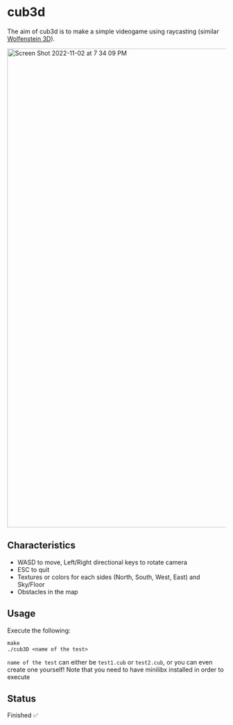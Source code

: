 # cub3d

The aim of cub3d is to make a simple videogame using raycasting (similar [Wolfenstein 3D](https://en.wikipedia.org/wiki/Wolfenstein_3D)).

<img width="1102" alt="Screen Shot 2022-11-02 at 7 34 09 PM" src="https://user-images.githubusercontent.com/46970685/199574436-64a3a2c4-3a8c-45f5-9a59-706ebb2a51e0.png">



## Characteristics

* WASD to move, Left/Right directional keys to rotate camera
* ESC to quit
* Textures or colors for each sides (North, South, West, East) and Sky/Floor
* Obstacles in the map

## Usage

Execute the following:
```
make
./cub3D <name of the test>
```
`name of the test` can either be `test1.cub` or `test2.cub`, or you can even create one yourself! Note that you need to have minilibx installed in order to execute 

## Status

Finished :white_check_mark:
